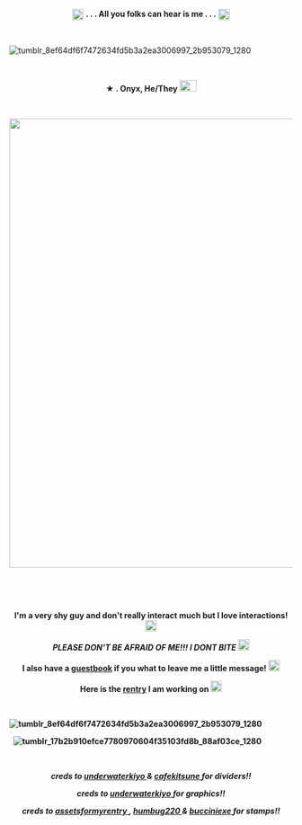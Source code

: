 <p align="center">
  <img width="20" height="20" src="https://64.media.tumblr.com/919458390a5a8fab193afe88f138ea7f/b55b2416bafcc208-41/s75x75_c1/11f1dda2682a14238aa9949089af0e25ab5d8698.gifv"  <h1 align="center"> <strong> . . . All you folks can hear is me . . .</strong> </h1> <img width="20" height="20" src="https://64.media.tumblr.com/919458390a5a8fab193afe88f138ea7f/b55b2416bafcc208-41/s75x75_c1/11f1dda2682a14238aa9949089af0e25ab5d8698.gifv"<p align="center"> 



&nbsp; 

![tumblr_8ef64df6f7472634fd5b3a2ea3006997_2b953079_1280](https://64.media.tumblr.com/aa8f07e36128c775ed070f2cd0373cbf/8155f5bfc2ab92e5-d9/s1280x1920/9e5c41c6cb5d9f592a01314fa34628465968c6dc.pnj)



&nbsp; 


<p align="center">
 <strong>★ . Onyx, He/They <img width="30" height="20" src="https://github.com/undeadlost/undeadlost/assets/160256094/95573b52-7612-40e3-85c8-ee42c7e4d318" </strong> 
</p>

&nbsp; 



<p align="center">
  <img width="=900" height="800" src="https://64.media.tumblr.com/84c752d77b9434282a698ee373f2924d/8155f5bfc2ab92e5-bb/s640x960/4aaa28b7f14f3aec290e7d845a6ea3ff10aab2f7.gifv">
</p>

&nbsp; 


&nbsp;  
 
<p align="center">
 <strong>I'm a very shy guy and don't really interact much but I love interactions! </strong> <img width="20" height="20" src="https://64.media.tumblr.com/8e2a62bd88dca14fee6b52dc0f368e2d/e79aa88fe4d1254a-c0/s75x75_c1/ae402968ba4873410efbe5d6eeb7f1dab5d4a392.gifv"
</p>
<p align="center">
<em>PLEASE DON'T BE AFRAID OF ME!!! I DONT BITE</em> <img width="20" height="20" src="https://64.media.tumblr.com/bbaea7a3cc9218f50021894652ecbd61/3c325a77cbf3ea01-7f/s75x75_c1/ad97c45107e708cba8e6743763bcd8df3b067b06.gifv"
</p>
<p align="center">
<strong> I also have a  <a href= "https://undeadlost.123guestbook.com/" >guestbook</a> if you what to leave me a little message!  <img width="20" height="20" src="https://64.media.tumblr.com/ba08a480fef7a4cc020a5462a5d625af/b55b2416bafcc208-22/s75x75_c1/c6f128e70c4f6570580544efdee68d9ac1309f7a.gifv" </strong>
</p>
<p align="center">
<strong> Here is the <a href= "https://rentry.co/undeadlost" >rentry</a> I am working on </strong> <img width="20" height="20" src="https://64.media.tumblr.com/bab06ac45249da855eeef85ec21063f6/b55b2416bafcc208-b9/s75x75_c1/e7f5b186fb89ed84a46d71a2655ac19d756594e2.pnj"
</p>

&nbsp;

![tumblr_8ef64df6f7472634fd5b3a2ea3006997_2b953079_1280](https://64.media.tumblr.com/d561ef8c412ea45a7ff57ba7992e887c/8155f5bfc2ab92e5-da/s1280x1920/06321c8ee6708fce73dbdbb2c48dc2575ec51f20.pnj)


&nbsp;
![tumblr_17b2b910efce7780970604f35103fd8b_88af03ce_1280](https://64.media.tumblr.com/2426896aec592b60d9efe45ec007a1ed/8ac72bb49761ea20-36/s1280x1920/a3e800dfefd7bddcb5cb589af452a08bd1b76ebb.gifv)


&nbsp;

<p align="center">
<i>creds to <a href= "https://www.tumblr.com/underwaterkiyo" >underwaterkiyo </a> & <a href= "https://www.tumblr.com/cafekitsune" >cafekitsune </a> for dividers!! </i>
</p>
<p align="center">
<i>creds to  <a href= "https://www.tumblr.com/underwaterkiyo" >underwaterkiyo </a> for graphics!!</i>
</p>
<p align="center">
<i>creds to <a href= "https://www.tumblr.com/assetsformyrentry" >assetsformyrentry  </a> , <a href= "https://www.tumblr.com/humbug220" >humbug220 </a> & <a href= "https://www.tumblr.com/bucciniexe" >bucciniexe  </a> for stamps!!</i>
</p>
